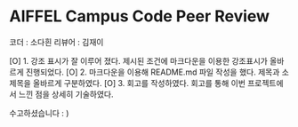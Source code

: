 # AIFFEL Campus Code Peer Review
코더 : 소다흰
리뷰어 : 김재이

[O] 1. 강조 표시가 잘 이루어 졌다.	제시된 조건에 마크다운을 이용한 강조표시가 올바르게 진행되었다.
[O] 2. 마크다운을 이용해 README.md 파일 작성을 했다.	제목과 소제목을 올바르게 구분하였다.
[O] 3. 회고를 작성하였다.	회고를 통해 이번 프로젝트에서 느낀 점을 상세히 기술하였다.

수고하셨습니다 : )
